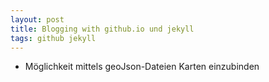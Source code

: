 ```yaml
---
layout: post
title: Blogging with github.io und jekyll
tags: github jekyll
---
```


<!--
????
Was willst eigentlich schreiben?
-->

- Möglichkeit mittels geoJson-Dateien Karten einzubinden

<script src="https://embed.github.com/view/geojson/mk-archaeo/mk-archaeo.github.io/master/assets/geoJsonFiles/example.geojson"></script>
